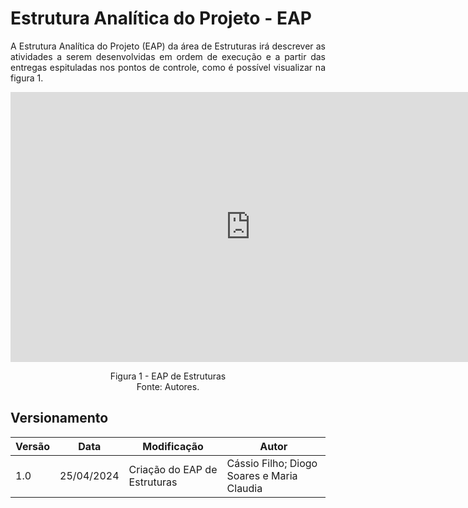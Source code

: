 # Estrutura Analítica do Projeto - EAP 

<p style="text-align: justify;">
A Estrutura Analítica do Projeto (EAP) da área de Estruturas irá descrever as atividades a serem desenvolvidas em ordem de execução e a partir das entregas espituladas nos pontos de controle, como é possível visualizar na figura 1.
</p>

<iframe width="768" height="432" src="https://miro.com/app/live-embed/uXjVKPCjfcY=/?moveToViewport=-528,-1191,2108,966&embedId=338951566821" frameborder="0" scrolling="no" allow="fullscreen; clipboard-read; clipboard-write" allowfullscreen></iframe>

<p style="text-align:center;">
    Figura 1 - EAP de Estruturas <br />
    Fonte: Autores.
</p>


## Versionamento
| Versão | Data | Modificação | Autor |
|--|--|--|--|
| 1.0 | 25/04/2024 | Criação do EAP de Estruturas | Cássio Filho; Diogo Soares e Maria Claudia |

